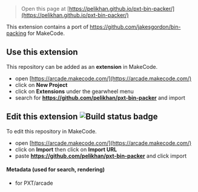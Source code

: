 ---
---

> Open this page at [https://pelikhan.github.io/pxt-bin-packer/](https://pelikhan.github.io/pxt-bin-packer/)

This extension contains a port of
https://github.com/jakesgordon/bin-packing for MakeCode.

## Use this extension

This repository can be added as an **extension** in MakeCode.

* open [https://arcade.makecode.com/](https://arcade.makecode.com/)
* click on **New Project**
* click on **Extensions** under the gearwheel menu
* search for **https://github.com/pelikhan/pxt-bin-packer** and import

## Edit this extension ![Build status badge](https://github.com/pelikhan/pxt-bin-packer/workflows/MakeCode/badge.svg)

To edit this repository in MakeCode.

* open [https://arcade.makecode.com/](https://arcade.makecode.com/)
* click on **Import** then click on **Import URL**
* paste **https://github.com/pelikhan/pxt-bin-packer** and click import

#### Metadata (used for search, rendering)

* for PXT/arcade
<script src="https://makecode.com/gh-pages-embed.js"></script><script>makeCodeRender("{{ site.makecode.home_url }}", "{{ site.github.owner_name }}/{{ site.github.repository_name }}");</script>

